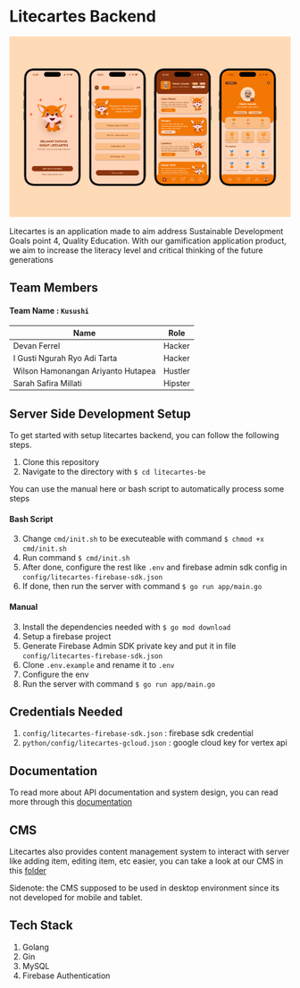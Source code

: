 # Litecartes Backend

![mockup](./docs/mockup1.png)

Litecartes is an application made to aim address Sustainable Development Goals point 4, Quality Education. With our gamification application product, we aim to increase the literacy level and critical thinking of the future generations

## Team Members
#### Team Name : ```Kusushi```

Name | Role
-- |--
Devan Ferrel | Hacker
I Gusti Ngurah Ryo Adi Tarta | Hacker
Wilson Hamonangan Ariyanto Hutapea  | Hustler
Sarah Safira Millati | Hipster

## Server Side Development Setup
To get started with setup litecartes backend, you can follow the following steps.

1. Clone this repository
2. Navigate to the directory with ```$ cd litecartes-be```

You can use the manual here or bash script to automatically process some steps

#### Bash Script
3. Change ```cmd/init.sh``` to be executeable with command ```$ chmod +x cmd/init.sh```
4. Run command ```$ cmd/init.sh```
5. After done, configure the rest like ```.env``` and firebase admin sdk config in ```config/litecartes-firebase-sdk.json```
6. If done, then run the server with command ```$ go run app/main.go```

#### Manual
3. Install the dependencies needed with ```$ go mod download```
4. Setup a firebase project
5. Generate Firebase Admin SDK private key and put it in file ```config/litecartes-firebase-sdk.json```
6. Clone ```.env.example``` and rename it to ```.env```
7. Configure the env
8. Run the server with command ```$ go run app/main.go``` 

## Credentials Needed
1. ```config/litecartes-firebase-sdk.json``` : firebase sdk credential
2. ```python/config/litecartes-gcloud.json``` : google cloud key for vertex api

## Documentation
To read more about API documentation and system design, you can read more through this [documentation](./docs/DOCUMENTATION.md)

## CMS
Litecartes also provides content management system to interact with server like adding item, editing item, etc easier, you can take a look at our CMS in this [folder](./cms) 

Sidenote: the CMS supposed to be used in desktop environment since its not developed for mobile and tablet.

## Tech Stack
1. Golang
2. Gin
3. MySQL
4. Firebase Authentication